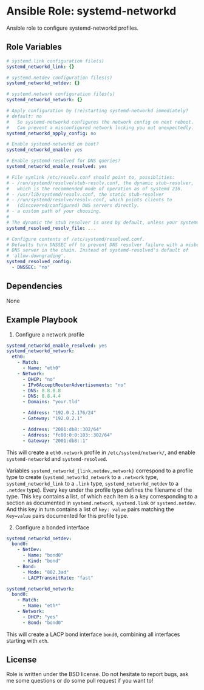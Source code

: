 Ansible Role: systemd-networkd
==============================

Ansible role to configure systemd-networkd profiles.

Role Variables
--------------

```yaml
# systemd.link configuration file(s)
systemd_networkd_link: {}

# systemd.netdev configuration files(s)
systemd_networkd_netdev: {}

# systemd.network configuration files(s)
systemd_networkd_network: {}

# Apply configuration by (re)starting systemd-networkd immediately?
# default: no
#   So systemd-networkd configures the network config on next reboot.
#   Can prevent a misconfigured network locking you out unexpectedly.
systemd_networkd_apply_config: no

# Enable systemd-networkd on boot?
systemd_networkd_enable: yes

# Enable systemd-resolved for DNS queries?
systemd_networkd_enable_resolved: yes

# File symlink /etc/resolv.conf should point to, possiblities:
# - /run/systemd/resolve/stub-resolv.conf, the dynamic stub-resolver,
#   which is the recommended mode of operation as of systemd 216.
# - /usr/lib/systemd/resolv.conf, the static stub-resolver
# - /run/systemd/resolve/resolv.conf, which points clients to
#   (discovered/configured) DNS servers directly.
# - a custom path of your choosing.
#
# The dynamic the stub resolver is used by default, unless your systemd version is < 216
systemd_resolved_resolv_file: ...

# Configure contents of /etc/systemd/resolved.conf.
# Defaults turn DNSSEC off to prevent DNS resolver failure with a misbehaving
# DNS server in the chain. Instead of systemd-resolved's default of
# 'allow-downgrading'.
systemd_resolved_config:
  - DNSSEC: "no"
```

Dependencies
------------

None

Example Playbook
-------------------------

1) Configure a network profile

```yaml
systemd_networkd_enable_resolved: yes
systemd_networkd_network:
  eth0:
    - Match:
      - Name: "eth0"
    - Network:
      - DHCP: "no"
      - IPv6AcceptRouterAdvertisements: "no"
      - DNS: 8.8.8.8
      - DNS: 8.8.4.4
      - Domains: "your.tld"

      - Address: "192.0.2.176/24"
      - Gateway: "192.0.2.1"

      - Address: "2001:db8::302/64"
      - Address: "fc00:0:0:103::302/64"
      - Gateway: "2001:db8::1"
```

This will create a `eth0.network` profile in `/etc/systemd/network/`, and enable
`systemd-networkd` and `systemd-resolved`.

Variables `systemd_networkd_{link,netdev,network}` correspond to a
 profile type to create (`systemd_networkd_network` to a `.network` type,
 `systemd_networkd_link` to a `.link` type, `systemd_networkd_netdev` to a
 `.netdev` type). Every key under the profile type defines the filename of the
type. This key contains a list, of which each item is a key corresponding to a
section as documented in `systemd.network`, `systemd.link` or `systemd.netdev`.
And this key in turn contains a list of `key: value` pairs matching the
 `Key=value` pairs documented for this profile type.

2) Configure a bonded interface

```yaml
systemd_networkd_netdev:
  bond0:
    - NetDev:
      - Name: "bond0"
      - Kind: "bond"
    - Bond:
      - Mode: "802.3ad"
      - LACPTransmitRate: "fast"

systemd_networkd_network:
  bond0:
    - Match:
      - Name: "eth*"
    - Network:
      - DHCP: "yes"
      - Bond: "bond0"
```

This will create a LACP bond interface `bond0`, combining all interfaces
starting with `eth`.

License
-------

Role is written under the BSD license. Do not hesitate to report bugs, ask me
 some questions or do some pull request if you want to!
